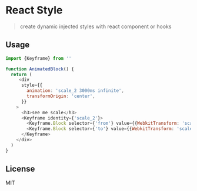 # React Style
> create dynamic injected styles with react component or hooks


## Usage

```js
import {Keyframe} from ''

function AnimatedBlock() {
  return (
     <div
      style={{
        animation: 'scale_2 3000ms infinite',
        transformOrigin: 'center',
      }}
    >
      <h3>see me scale</h3>
      <Keyframe identity={'scale_2'}>
        <Keyframe.Block selector={'from'} value={{WebkitTransform: 'scale(1)'}} />
        <Keyframe.Block selector={'to'} value={{WebkitTransform: 'scale(2)'}} />
      </Keyframe>
    </div>
  )
}
```

## License

MIT

